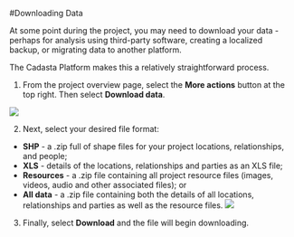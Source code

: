 #Downloading Data

At some point during the project, you may need to download your data - perhaps for analysis using third-party software, creating a localized backup, or migrating data to another platform.

The Cadasta Platform makes this a relatively straightforward process. 

1. From the project overview page, select the **More actions** button at the top right. Then select **Download data**. 

  ![](/assets/download-01.png)

2. Next, select your desired file format:
  * **SHP** - a .zip full of shape files for your project locations, relationships, and people; 
  * **XLS** - details of the locations, relationships and parties as an XLS file;
  * **Resources** - a .zip file containing all project resource files (images, videos, audio and other associated files); or
  * **All data** - a .zip file containing both the details of all locations, relationships and parties as well as the resource files.
  ![](/assets/download-02.png)

3. Finally, select **Download** and the file will begin downloading.


